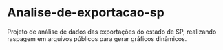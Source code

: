 # Analise-de-exportacao-sp
Projeto de análise de dados das exportações do estado de SP, realizando raspagem em arquivos públicos para gerar gráficos dinâmicos.
